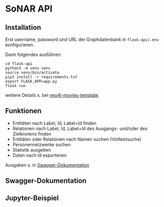 # SoNAR API

## Installation

Erst username, password und URL der Graphdatenbank in  `flask-api/.env`  konfigurieren. 

Dann folgendes ausführen:

```
cd flask-api
python3 -m venv venv
source venv/bin/activate
pip3 install -r requirements.txt
export FLASK_APP=app.py
flask run
```
weitere Details s. bei [neo4j-movies-template](https://github.com/neo4j-examples/neo4j-movies-template).

## Funktionen
- Entitäten nach Label, Id, Label+Id finden
- Relationen nach Label, Id, Label+Id des Ausgangs- und/oder des Zielknotens finden
- Entitäten oder Relationen nach Namen suchen (Volltextsuche)
- Personennetzwerke suchen
- Statistik ausgeben
- Daten nach Id exportieren

Ausgaben s. in [Swagger-Dokumentation](LINK)
## Swagger-Dokumentation
## Jupyter-Beispiel
